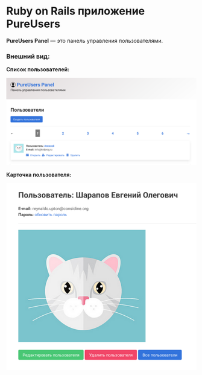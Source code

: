 # Ruby on Rails приложение PureUsers

**PureUsers Panel** &mdash; это панель управления пользователями.

### Внешний вид:

**Список пользователей:**

![список пользователей](readme/readme_01.png)

**Карточка пользователя:**

![карточка пользователя](readme/readme_02.png)